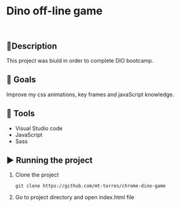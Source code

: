 

# <p style="height: 100px; line-height: 100px; background:url(./src/image/dinoJump0000.png) no-repeat 300px 0; ">Dino off-line game</p> 

## :pencil:Description

This project was biuld in order to complete DIO bootcamp.

## :dart: Goals
Improve my css animations, key frames and javaScript knowledge.

## :wrench: Tools
- Visual Studio code
- JavaScript
- Sass
  
## :arrow_forward: Running the project

1. Clone the project

   ```
   git clone https://github.com/mt-torres/chrome-dino-game
   ```

2. Go to project directory and open index.html file
